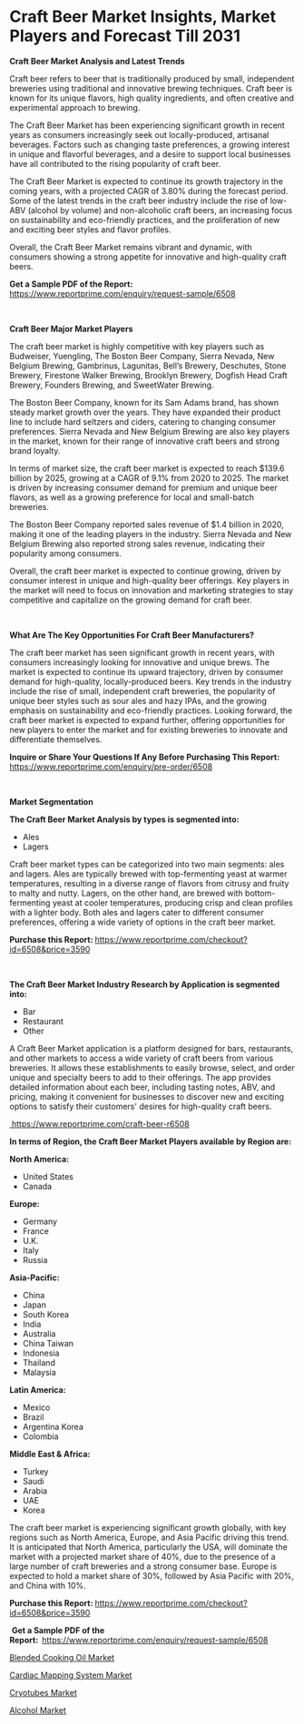 <p><h1>Craft Beer Market Insights, Market Players and Forecast Till 2031</h1></p><p><strong>Craft Beer Market Analysis and Latest Trends</strong></p>
<p><p>Craft beer refers to beer that is traditionally produced by small, independent breweries using traditional and innovative brewing techniques. Craft beer is known for its unique flavors, high quality ingredients, and often creative and experimental approach to brewing.</p><p>The Craft Beer Market has been experiencing significant growth in recent years as consumers increasingly seek out locally-produced, artisanal beverages. Factors such as changing taste preferences, a growing interest in unique and flavorful beverages, and a desire to support local businesses have all contributed to the rising popularity of craft beer.</p><p>The Craft Beer Market is expected to continue its growth trajectory in the coming years, with a projected CAGR of 3.80% during the forecast period. Some of the latest trends in the craft beer industry include the rise of low-ABV (alcohol by volume) and non-alcoholic craft beers, an increasing focus on sustainability and eco-friendly practices, and the proliferation of new and exciting beer styles and flavor profiles.</p><p>Overall, the Craft Beer Market remains vibrant and dynamic, with consumers showing a strong appetite for innovative and high-quality craft beers.</p></p>
<p><strong>Get a Sample PDF of the Report:&nbsp;</strong> <a href="https://www.reportprime.com/enquiry/request-sample/6508">https://www.reportprime.com/enquiry/request-sample/6508</a></p>
<p>&nbsp;</p>
<p><strong>Craft Beer Major Market Players</strong></p>
<p><p>The craft beer market is highly competitive with key players such as Budweiser, Yuengling, The Boston Beer Company, Sierra Nevada, New Belgium Brewing, Gambrinus, Lagunitas, Bell’s Brewery, Deschutes, Stone Brewery, Firestone Walker Brewing, Brooklyn Brewery, Dogfish Head Craft Brewery, Founders Brewing, and SweetWater Brewing.</p><p>The Boston Beer Company, known for its Sam Adams brand, has shown steady market growth over the years. They have expanded their product line to include hard seltzers and ciders, catering to changing consumer preferences. Sierra Nevada and New Belgium Brewing are also key players in the market, known for their range of innovative craft beers and strong brand loyalty.</p><p>In terms of market size, the craft beer market is expected to reach $139.6 billion by 2025, growing at a CAGR of 9.1% from 2020 to 2025. The market is driven by increasing consumer demand for premium and unique beer flavors, as well as a growing preference for local and small-batch breweries.</p><p>The Boston Beer Company reported sales revenue of $1.4 billion in 2020, making it one of the leading players in the industry. Sierra Nevada and New Belgium Brewing also reported strong sales revenue, indicating their popularity among consumers.</p><p>Overall, the craft beer market is expected to continue growing, driven by consumer interest in unique and high-quality beer offerings. Key players in the market will need to focus on innovation and marketing strategies to stay competitive and capitalize on the growing demand for craft beer.</p></p>
<p>&nbsp;</p>
<p><strong>What Are The Key Opportunities For Craft Beer Manufacturers?</strong></p>
<p><p>The craft beer market has seen significant growth in recent years, with consumers increasingly looking for innovative and unique brews. The market is expected to continue its upward trajectory, driven by consumer demand for high-quality, locally-produced beers. Key trends in the industry include the rise of small, independent craft breweries, the popularity of unique beer styles such as sour ales and hazy IPAs, and the growing emphasis on sustainability and eco-friendly practices. Looking forward, the craft beer market is expected to expand further, offering opportunities for new players to enter the market and for existing breweries to innovate and differentiate themselves.</p></p>
<p><strong>Inquire or Share Your Questions If Any Before Purchasing This Report:</strong> <a href="https://www.reportprime.com/enquiry/pre-order/6508">https://www.reportprime.com/enquiry/pre-order/6508</a></p>
<p>&nbsp;</p>
<p><strong>Market Segmentation</strong></p>
<p><strong>The Craft Beer Market Analysis by types is segmented into:</strong></p>
<p><ul><li>Ales</li><li>Lagers</li></ul></p>
<p><p>Craft beer market types can be categorized into two main segments: ales and lagers. Ales are typically brewed with top-fermenting yeast at warmer temperatures, resulting in a diverse range of flavors from citrusy and fruity to malty and nutty. Lagers, on the other hand, are brewed with bottom-fermenting yeast at cooler temperatures, producing crisp and clean profiles with a lighter body. Both ales and lagers cater to different consumer preferences, offering a wide variety of options in the craft beer market.</p></p>
<p><strong>Purchase this Report:&nbsp;</strong><a href="https://www.reportprime.com/checkout?id=6508&price=3590">https://www.reportprime.com/checkout?id=6508&price=3590</a></p>
<p>&nbsp;</p>
<p><strong>The Craft Beer Market Industry Research by Application is segmented into:</strong></p>
<p><ul><li>Bar</li><li>Restaurant</li><li>Other</li></ul></p>
<p><p>A Craft Beer Market application is a platform designed for bars, restaurants, and other markets to access a wide variety of craft beers from various breweries. It allows these establishments to easily browse, select, and order unique and specialty beers to add to their offerings. The app provides detailed information about each beer, including tasting notes, ABV, and pricing, making it convenient for businesses to discover new and exciting options to satisfy their customers' desires for high-quality craft beers.</p></p>
<p><a href="https://www.reportprime.com/craft-beer-r6508">&nbsp;https://www.reportprime.com/craft-beer-r6508</a></p>
<p><strong>In terms of Region, the Craft Beer Market Players available by Region are:</strong></p>
<p>
    <p> <strong> North America: </strong>
        <ul>
            <li>United States</li>
            <li>Canada</li>
        </ul>
        </p> 
    <p> <strong> Europe: </strong>
        <ul>
            <li>Germany</li>
            <li>France</li>
            <li>U.K.</li>
            <li>Italy</li>
            <li>Russia</li>
        </ul>
        </p> 
    <p> <strong> Asia-Pacific: </strong>
        <ul>
            <li>China</li>
            <li>Japan</li>
            <li>South Korea</li>
            <li>India</li>
            <li>Australia</li>
            <li>China Taiwan</li>
            <li>Indonesia</li>
            <li>Thailand</li>
            <li>Malaysia</li>
        </ul>
        </p> 
    <p> <strong> Latin America: </strong>
        <ul>
            <li>Mexico</li>
            <li>Brazil</li>
            <li>Argentina Korea</li>
            <li>Colombia</li>
        </ul>
        </p> 
    <p> <strong> Middle East & Africa: </strong>
        <ul>
            <li>Turkey</li>
            <li>Saudi</li>
            <li>Arabia</li>
            <li>UAE</li>
            <li>Korea</li>
        </ul>
    </p>
    </p>
<p><p>The craft beer market is experiencing significant growth globally, with key regions such as North America, Europe, and Asia Pacific driving this trend. It is anticipated that North America, particularly the USA, will dominate the market with a projected market share of 40%, due to the presence of a large number of craft breweries and a strong consumer base. Europe is expected to hold a market share of 30%, followed by Asia Pacific with 20%, and China with 10%.</p></p>
<p><strong>Purchase this Report: </strong><a href="https://www.reportprime.com/checkout?id=6508&price=3590">https://www.reportprime.com/checkout?id=6508&price=3590</a></p>
<p>&nbsp;<strong>Get a Sample PDF of the Report:&nbsp;&nbsp;</strong><a href="https://www.reportprime.com/enquiry/request-sample/6508">https://www.reportprime.com/enquiry/request-sample/6508</a></p>
<p><strong></strong></p>
<p><p><a href="https://github.com/pennyaldbrittonh658/Market-Research-Report-List-1/blob/main/blended-cooking-oil-market.md">Blended Cooking Oil Market</a></p><p><a href="https://issuu.com/reportprime-2/docs/cardiac-mapping-system-market-size-2030.pptx">Cardiac Mapping System Market</a></p><p><a href="https://issuu.com/reportprime-2/docs/cryotubes-market-size-2030.pptx">Cryotubes Market</a></p><p><a href="https://github.com/gcimaudf65/Market-Research-Report-List-1/blob/main/alcohol-market.md">Alcohol Market</a></p></p>
